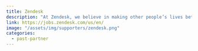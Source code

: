 ```yaml
---
title: Zendesk
description: "At Zendesk, we believe in making other people’s lives better—both through our products and everyday interactions."
link: https://jobs.zendesk.com/us/en/
image: "/assets/img/supporters/zendesk.png"
categories:
  - past-partner
---
```

